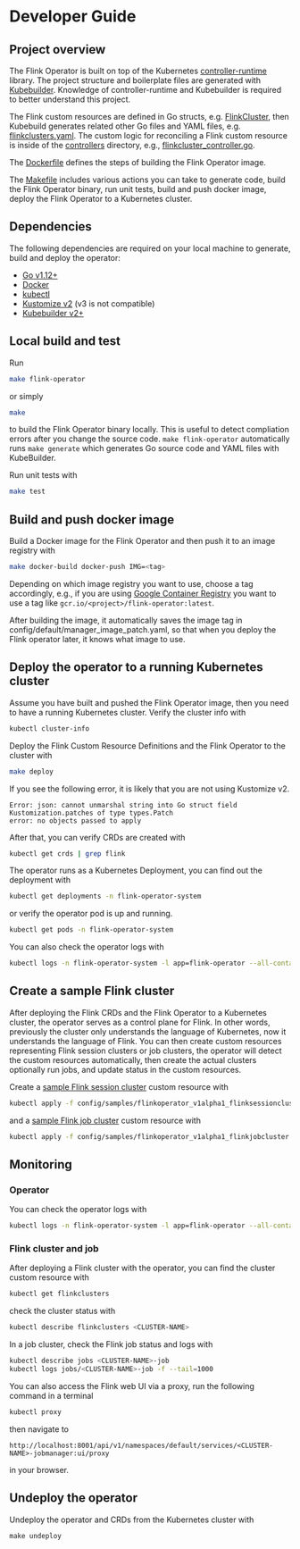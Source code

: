 # Developer Guide

## Project overview

The Flink Operator is built on top of the Kubernetes [controller-runtime](https://github.com/kubernetes-sigs/controller-runtime)
library. The project structure and boilerplate files are generated with [Kubebuilder](https://github.com/kubernetes-sigs/kubebuilder).
Knowledge of controller-runtime and Kubebuilder is required to better understand this project.

The Flink custom resources are defined in Go structs, e.g. [FlinkCluster](../api/v1alpha1/flinkcluster_types.go),
then Kubebuild generates related other Go files and YAML files, e.g.
[flinkclusters.yaml](../config/crd/bases/flinkoperator.k8s.io_flinkclusters.yaml).
The custom logic for reconciling a Flink custom resource is inside of the [controllers](../controllers) directory, e.g.,
[flinkcluster_controller.go](../controllers/flinkcluster_controller.go).

The [Dockerfile](../Dockerfile) defines the steps of building the Flink Operator image.

The [Makefile](../Makefile) includes various actions you can take to generate code, build the Flink Operator binary, run
unit tests, build and push docker image, deploy the Flink Operator to a Kubernetes cluster.

## Dependencies

The following dependencies are required on your local machine to generate, build and deploy the operator:

* [Go v1.12+](https://golang.org/)
* [Docker](https://www.docker.com/)
* [kubectl](https://kubernetes.io/docs/tasks/tools/install-kubectl/)
* [Kustomize v2](https://github.com/kubernetes-sigs/kustomize) (v3 is not compatible)
* [Kubebuilder v2+](https://github.com/kubernetes-sigs/kubebuilder)

## Local build and test

Run

```bash
make flink-operator
```

or simply

```bash
make
```

to build the Flink Operator binary locally. This is useful to detect compliation errors after you change the source
code. ```make flink-operator``` automatically runs ```make generate``` which generates Go source code and YAML files
with KubeBuilder.

Run unit tests with

```bash
make test
```

## Build and push docker image

Build a Docker image for the Flink Operator and then push it to an image
registry with

```bash
make docker-build docker-push IMG=<tag>
```

Depending on which image registry you want to use, choose a tag accordingly, e.g., if you are using
[Google Container Registry](https://cloud.google.com/container-registry/docs/) you want to use a tag like
`gcr.io/<project>/flink-operator:latest`.

After building the image, it automatically saves the image tag in config/default/manager_image_patch.yaml, so that
when you deploy the Flink operator later, it knows what image to use.

## Deploy the operator to a running Kubernetes cluster

Assume you have built and pushed the Flink Operator image, then you need to have a running Kubernetes cluster. Verify
the cluster info with

```bash
kubectl cluster-info
```

Deploy the Flink Custom Resource Definitions and the Flink Operator to the cluster with

```bash
make deploy
```

If you see the following error, it is likely that you are not using Kustomize v2.

```
Error: json: cannot unmarshal string into Go struct field Kustomization.patches of type types.Patch
error: no objects passed to apply
```

After that, you can verify CRDs are created with

```bash
kubectl get crds | grep flink
```

The operator runs as a Kubernetes Deployment, you can find out the deployment with

```bash
kubectl get deployments -n flink-operator-system
```

or verify the operator pod is up and running.

```bash
kubectl get pods -n flink-operator-system
```

You can also check the operator logs with

```bash
kubectl logs -n flink-operator-system -l app=flink-operator --all-containers
```

## Create a sample Flink cluster

After deploying the Flink CRDs and the Flink Operator to a Kubernetes cluster, the operator serves as a control plane
for Flink. In other words, previously the cluster only understands the language of Kubernetes, now it understands the
language of Flink. You can then create custom resources representing Flink session clusters or job clusters, the
operator will detect the custom resources automatically, then create the actual clusters optionally run jobs, and update
status in the custom resources.

Create a [sample Flink session cluster](../config/samples/flinkoperator_v1alpha1_flinksessioncluster.yaml) custom
resource with

```bash
kubectl apply -f config/samples/flinkoperator_v1alpha1_flinksessioncluster.yaml
```

and a [sample Flink job cluster](../config/samples/flinkoperator_v1alpha1_flinkjobcluster.yaml) custom resource with

```bash
kubectl apply -f config/samples/flinkoperator_v1alpha1_flinkjobcluster.yaml
```

## Monitoring

### Operator

You can check the operator logs with

```bash
kubectl logs -n flink-operator-system -l app=flink-operator --all-containers -f --tail=1000
```

### Flink cluster and job

After deploying a Flink cluster with the operator, you can find the cluster custom resource with

```bash
kubectl get flinkclusters
```

check the cluster status with

```bash
kubectl describe flinkclusters <CLUSTER-NAME>
```

In a job cluster, check the Flink job status and logs with

```bash
kubectl describe jobs <CLUSTER-NAME>-job
kubectl logs jobs/<CLUSTER-NAME>-job -f --tail=1000
```

You can also access the Flink web UI via a proxy, run the following command in a terminal

```bash
kubectl proxy
```

then navigate to

```
http://localhost:8001/api/v1/namespaces/default/services/<CLUSTER-NAME>-jobmanager:ui/proxy
```

in your browser.

## Undeploy the operator

Undeploy the operator and CRDs from the Kubernetes cluster with

```
make undeploy
```

